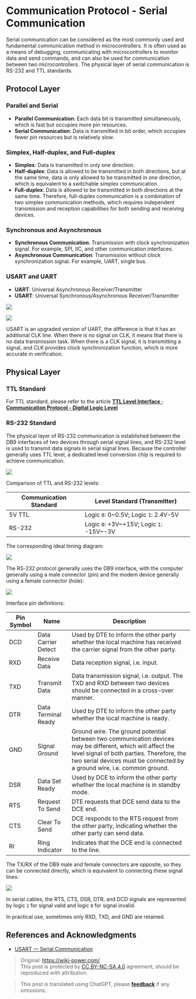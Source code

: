 # Communication Protocol - Serial Communication

Serial communication can be considered as the most commonly used and fundamental communication method in microcontrollers. It is often used as a means of debugging, communicating with microcontrollers to monitor data and send commands, and can also be used for communication between two microcontrollers. The physical layer of serial communication is RS-232 and TTL standards.

## Protocol Layer

### Parallel and Serial

- **Parallel Communication**: Each data bit is transmitted simultaneously, which is fast but occupies more pin resources.
- **Serial Communication**: Data is transmitted in bit order, which occupies fewer pin resources but is relatively slow.

### Simplex, Half-duplex, and Full-duplex

- **Simplex**: Data is transmitted in only one direction.
- **Half-duplex**: Data is allowed to be transmitted in both directions, but at the same time, data is only allowed to be transmitted in one direction, which is equivalent to a switchable simplex communication.
- **Full-duplex**: Data is allowed to be transmitted in both directions at the same time. Therefore, full-duplex communication is a combination of two simplex communication methods, which requires independent transmission and reception capabilities for both sending and receiving devices.

### Synchronous and Asynchronous

- **Synchronous Communication**: Transmission with clock synchronization signal. For example, SPI, IIC, and other communication interfaces.
- **Asynchronous Communication**: Transmission without clock synchronization signal. For example, UART, single bus.

### USART and UART

- **UART**: Universal Asynchronous Receiver/Transmitter
- **USART**: Universal Synchronous/Asynchronous Receiver/Transmitter

![](https://wiki-media-1253965369.cos.ap-guangzhou.myqcloud.com/img/20210207095411.png)

![](https://wiki-media-1253965369.cos.ap-guangzhou.myqcloud.com/img/20210207095433.png)

USART is an upgraded version of UART, the difference is that it has an additional CLK line. When there is no signal on CLK, it means that there is no data transmission task. When there is a CLK signal, it is transmitting a signal, and CLK provides clock synchronization function, which is more accurate in verification.

## Physical Layer

### TTL Standard

For TTL standard, please refer to the article [**TTL Level Interface · Communication Protocol - Digital Logic Level**](https://wiki-power.com/en/%E9%80%9A%E4%BF%A1%E5%8D%8F%E8%AE%AE-%E6%95%B0%E5%AD%97%E9%80%BB%E8%BE%91%E7%94%B5%E5%B9%B3#ttl-%E7%94%B5%E5%B9%B3%E6%8E%A5%E5%8F%A3)

### RS-232 Standard

The physical layer of RS-232 communication is established between the DB9 interfaces of two devices through serial signal lines, and RS-232 level is used to transmit data signals in serial signal lines. Because the controller generally uses TTL level, a dedicated level conversion chip is required to achieve communication.

![](https://wiki-media-1253965369.cos.ap-guangzhou.myqcloud.com/img/20220415102310.png)

Comparison of TTL and RS-232 levels:

| Communication Standard | Level Standard (Transmitter)         |
| --------------------- | ----------------------------------- |
| 5V TTL                | Logic `0`: 0~0.5V; Logic `1`: 2.4V-5V |
| RS-232                | Logic `0`: +3V~+15V; Logic `1`: -15V~-3V |

The corresponding ideal timing diagram:

![](https://wiki-media-1253965369.cos.ap-guangzhou.myqcloud.com/img/20220415102914.png)

The RS-232 protocol generally uses the DB9 interface, with the computer generally using a male connector (pin) and the modem device generally using a female connector (hole):

![](https://wiki-media-1253965369.cos.ap-guangzhou.myqcloud.com/img/20220415103401.png)

Interface pin definitions:

| Pin Symbol | Name                | Description                                                                                                           |
| ---------- | ------------------- | --------------------------------------------------------------------------------------------------------------------- |
| DCD        | Data Carrier Detect | Used by DTE to inform the other party whether the local machine has received the carrier signal from the other party. |
| RXD        | Receive Data        | Data reception signal, i.e. input.                                                                                    |
| TXD        | Transmit Data       | Data transmission signal, i.e. output. The TXD and RXD between two devices should be connected in a cross-over manner.|
| DTR        | Data Terminal Ready | Used by DTE to inform the other party whether the local machine is ready.                                              |
| GND        | Signal Ground       | Ground wire. The ground potential between two communication devices may be different, which will affect the level signal of both parties. Therefore, the two serial devices must be connected by a ground wire, i.e. common ground. |
| DSR        | Data Set Ready      | Used by DCE to inform the other party whether the local machine is in standby mode.                                    |
| RTS        | Request To Send     | DTE requests that DCE send data to the DCE end.                                                                        |
| CTS        | Clear To Send       | DCE responds to the RTS request from the other party, indicating whether the other party can send data.               |
| RI         | Ring Indicator      | Indicates that the DCE end is connected to the line.                                                                   |

The TX/RX of the DB9 male and female connectors are opposite, so they can be connected directly, which is equivalent to connecting these signal lines:

![](https://wiki-media-1253965369.cos.ap-guangzhou.myqcloud.com/img/20220415103901.png)

In serial cables, the RTS, CTS, DSR, DTR, and DCD signals are represented by logic `1` for signal valid and logic `0` for signal invalid.

In practical use, sometimes only RXD, TXD, and GND are retained.

## References and Acknowledgments

- [USART — Serial Communication](https://doc.embedfire.com/mcu/stm32/f103/hal_generalzh/latest/doc/chapter20/chapter20.html)

> Original: <https://wiki-power.com/>  
> This post is protected by [CC BY-NC-SA 4.0](https://creativecommons.org/licenses/by/4.0/deed.en) agreement, should be reproduced with attribution.

> This post is translated using ChatGPT, please [**feedback**](https://github.com/linyuxuanlin/Wiki_MkDocs/issues/new) if any omissions.
